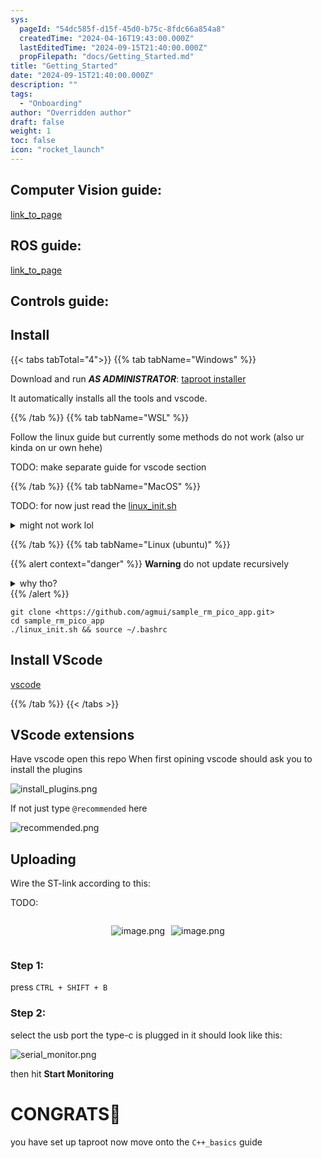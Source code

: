 ```yaml
---
sys:
  pageId: "54dc585f-d15f-45d0-b75c-8fdc66a854a8"
  createdTime: "2024-04-16T19:43:00.000Z"
  lastEditedTime: "2024-09-15T21:40:00.000Z"
  propFilepath: "docs/Getting_Started.md"
title: "Getting_Started"
date: "2024-09-15T21:40:00.000Z"
description: ""
tags:
  - "Onboarding"
author: "Overridden author"
draft: false
weight: 1
toc: false
icon: "rocket_launch"
---
```


## Computer Vision guide:

[link_to_page](86d45bc0-388b-4d26-8848-44f255f73d0e)

## ROS guide:

[link_to_page](3c76c1de-ec8f-46d6-8b0a-294005edc2d5)

## Controls guide:

## Install

{{< tabs tabTotal="4">}}
{{% tab tabName="Windows" %}}

Download and run _**AS ADMINISTRATOR**_: [taproot installer](https://github.com/Thornbots/TeachingFreshies/releases/tag/1.0)

It automatically installs all the tools and vscode.

{{% /tab %}}
{{% tab tabName="WSL" %}}

Follow the linux guide but currently some methods do not work (also ur kinda on ur own hehe)

TODO: make separate guide for vscode section

{{% /tab %}}
{{% tab tabName="MacOS" %}}

TODO: for now just read the [linux_init.sh](https://github.com/agmui/sample_rm_pico_app/blob/main/linux_init.sh)

<details>
<summary>might not work lol</summary>

`brew install libusb pkg-config`

Next install: [vscode](https://code.visualstudio.com/Download)

</details>

{{% /tab %}}
{{% tab tabName="Linux (ubuntu)" %}}

{{% alert context="danger" %}}
**Warning** do not update recursively
<details>
<summary>why tho?</summary>
There are some submodules that may go on for a while (like tinyusb) and I highly
recommend you don't need to get them.
If you want to see what submodules I update just look in `linux_init.sh`
</details>
{{% /alert %}}

```shell
git clone <https://github.com/agmui/sample_rm_pico_app.git>
cd sample_rm_pico_app
./linux_init.sh && source ~/.bashrc
```

## Install VScode

[vscode](https://code.visualstudio.com/Download)

{{% /tab %}}
{{< /tabs >}}

## VScode extensions

Have vscode open this repo
When first opining vscode should ask you to install the plugins

![install_plugins.png](https://prod-files-secure.s3.us-west-2.amazonaws.com/d518164a-d88e-44d1-a4ee-3adb3bd8bce0/89bd30f0-1825-4e77-867b-0a41ce370880/install_plugins.png?X-Amz-Algorithm=AWS4-HMAC-SHA256&X-Amz-Content-Sha256=UNSIGNED-PAYLOAD&X-Amz-Credential=ASIAZI2LB466TLGCD76A%2F20250407%2Fus-west-2%2Fs3%2Faws4_request&X-Amz-Date=20250407T190225Z&X-Amz-Expires=3600&X-Amz-Security-Token=IQoJb3JpZ2luX2VjEOr%2F%2F%2F%2F%2F%2F%2F%2F%2F%2FwEaCXVzLXdlc3QtMiJHMEUCIQCWJh%2FRGzbgca4kFbxjfkZxOCQ6d9QTEFyRGlbLepMxeQIgBhmi%2BDzMBfWyf3bmsgRVUtgWpf7K%2BUdlFl2XqjvkSj8q%2FwMIYxAAGgw2Mzc0MjMxODM4MDUiDCrhGnBcexq0nYNBKSrcA3iOkWk%2BJrrWSdjKHz9u7G4oKiWDkEfTAaF5ikOckZGWWy%2FE7Hw3GAxiTyFnQyDWiWEbeqtPc3dFF%2BzOIv25zmi5Y%2ByZjIFepkEXjVm6BkGv799JTxP0nnCMhBeD7rRIxWC8eM02I4sfDDbgaAp%2Fa0YI%2FBEzzTgGx2t0rBAHWf1eiOdnrpKFUMXuijSx0VypjjR5AzAVJnfMYBQD8GLqYcfwcQ6E62bBM8kzvQtCoxl0T0D%2BE4V7XAWUd4MkKuEDCwBZ2T%2FJusVGeHP83ydjPO9QY1OHtVZjjF6aj9PVQWNNlJFcg9GG%2F11kEyu7OY9LjjnJbf%2Bu3ofozff1kTjHutiOKDF7GqWenFp9hs%2Ba8QqGtSbM69APw0PTroSbVAQb6IDpPlvsnPl3hWj%2BPZJhAUwGXvIeYQf49zY1kG0hqRaLycqQ6kal5AnRT1NO%2FWqzYL7S4i6Sfnofk99SE9P83TgcvRdRqQELj4t4spmnyYSkF5f%2FcbT9W6bUxrkBpm8nEc0iqyf8GigWcdj0NmDd5g7Z9D2qC5O%2BF3qmuLTXZKjL3HEmitE1lxDPONM8QA68GEojLTiBd1y88rPDnBvxlnPEFxbO4Vpho9si7VHU56zRsibk%2FDMKB3%2FaJoDsMMmj0L8GOqUBtYChLIEy2VwY%2BaI3xFAe5vBjB2rOys5w5xCVsb4XyahDzjyh%2FC0%2FrkSiMtphZGAeblwfIm1cIxcERCjPsNNjClw3nJPD9qoOIpZXlfP12LVIiIiGBUD1YsO6EHo%2BOfdfA9SUYY4wVeH5YlGovT1fM48%2FJY7B%2BUDmGOMEMs7bf3mGWSU2l%2BD16pFtuNOIiajNKzU8%2BVgd5DQ7EBYEEgjtc%2FnVZSdn&X-Amz-Signature=d5588868b398cabd74f7e267f8d10d21077e25375ed0ea283191c952922a874b&X-Amz-SignedHeaders=host&x-id=GetObject)

If not just type `@recommended` here  

![recommended.png](https://prod-files-secure.s3.us-west-2.amazonaws.com/d518164a-d88e-44d1-a4ee-3adb3bd8bce0/61e661e9-5d85-4dfc-be0d-8d2097a5e793/recommended.png?X-Amz-Algorithm=AWS4-HMAC-SHA256&X-Amz-Content-Sha256=UNSIGNED-PAYLOAD&X-Amz-Credential=ASIAZI2LB466TLGCD76A%2F20250407%2Fus-west-2%2Fs3%2Faws4_request&X-Amz-Date=20250407T190225Z&X-Amz-Expires=3600&X-Amz-Security-Token=IQoJb3JpZ2luX2VjEOr%2F%2F%2F%2F%2F%2F%2F%2F%2F%2FwEaCXVzLXdlc3QtMiJHMEUCIQCWJh%2FRGzbgca4kFbxjfkZxOCQ6d9QTEFyRGlbLepMxeQIgBhmi%2BDzMBfWyf3bmsgRVUtgWpf7K%2BUdlFl2XqjvkSj8q%2FwMIYxAAGgw2Mzc0MjMxODM4MDUiDCrhGnBcexq0nYNBKSrcA3iOkWk%2BJrrWSdjKHz9u7G4oKiWDkEfTAaF5ikOckZGWWy%2FE7Hw3GAxiTyFnQyDWiWEbeqtPc3dFF%2BzOIv25zmi5Y%2ByZjIFepkEXjVm6BkGv799JTxP0nnCMhBeD7rRIxWC8eM02I4sfDDbgaAp%2Fa0YI%2FBEzzTgGx2t0rBAHWf1eiOdnrpKFUMXuijSx0VypjjR5AzAVJnfMYBQD8GLqYcfwcQ6E62bBM8kzvQtCoxl0T0D%2BE4V7XAWUd4MkKuEDCwBZ2T%2FJusVGeHP83ydjPO9QY1OHtVZjjF6aj9PVQWNNlJFcg9GG%2F11kEyu7OY9LjjnJbf%2Bu3ofozff1kTjHutiOKDF7GqWenFp9hs%2Ba8QqGtSbM69APw0PTroSbVAQb6IDpPlvsnPl3hWj%2BPZJhAUwGXvIeYQf49zY1kG0hqRaLycqQ6kal5AnRT1NO%2FWqzYL7S4i6Sfnofk99SE9P83TgcvRdRqQELj4t4spmnyYSkF5f%2FcbT9W6bUxrkBpm8nEc0iqyf8GigWcdj0NmDd5g7Z9D2qC5O%2BF3qmuLTXZKjL3HEmitE1lxDPONM8QA68GEojLTiBd1y88rPDnBvxlnPEFxbO4Vpho9si7VHU56zRsibk%2FDMKB3%2FaJoDsMMmj0L8GOqUBtYChLIEy2VwY%2BaI3xFAe5vBjB2rOys5w5xCVsb4XyahDzjyh%2FC0%2FrkSiMtphZGAeblwfIm1cIxcERCjPsNNjClw3nJPD9qoOIpZXlfP12LVIiIiGBUD1YsO6EHo%2BOfdfA9SUYY4wVeH5YlGovT1fM48%2FJY7B%2BUDmGOMEMs7bf3mGWSU2l%2BD16pFtuNOIiajNKzU8%2BVgd5DQ7EBYEEgjtc%2FnVZSdn&X-Amz-Signature=e0fc8a89021e61f5224a3c304746be9a6253f7ad917cb600ed332107a84054a4&X-Amz-SignedHeaders=host&x-id=GetObject)

## Uploading

Wire the ST-link according to this:

TODO:

<div style="display: flex;flex-direction: row; column-gap:10px; max-width: 630px;justify-content: center;">
<div>

![image.png](https://prod-files-secure.s3.us-west-2.amazonaws.com/d518164a-d88e-44d1-a4ee-3adb3bd8bce0/210ecb78-1116-4d7b-b9b7-2292f66fa2c2/image.png?X-Amz-Algorithm=AWS4-HMAC-SHA256&X-Amz-Content-Sha256=UNSIGNED-PAYLOAD&X-Amz-Credential=ASIAZI2LB4666AGWU5CY%2F20250407%2Fus-west-2%2Fs3%2Faws4_request&X-Amz-Date=20250407T190227Z&X-Amz-Expires=3600&X-Amz-Security-Token=IQoJb3JpZ2luX2VjEOr%2F%2F%2F%2F%2F%2F%2F%2F%2F%2FwEaCXVzLXdlc3QtMiJHMEUCICvoAKHkohQ0nSxQMR7cMD6aLzAJBui1B5fCgWRNSGQmAiEA8af3sySNfdybBVZAtl7KXHrlPfnlMhNATKEJWFU26kwq%2FwMIYxAAGgw2Mzc0MjMxODM4MDUiDOqMvba8ZeOnsv1BDyrcA%2BNepxW%2FS9Kx5dFYYTO6iraQQEV9QvVPisvqMCEAFjVX7On6V1Zz1vKO9VMScynf%2FBpV60kZ2SJjhsZK%2BUyonaIMIHX1LbQz3viWLw6KvQYr1DVqRZ0Af8bt%2B8w6SILHfkRGXNDLUNFG2Q015V1jwYS%2F%2Byet8paflVqID9tKjD6u9OYygR7zjsc6m3VD%2BcMMTdmtCWbvx4KFSD2jr%2FnUaEluE9ihQoVgZTZkn9ep%2F1CNxPk%2F8DJcsoLaW%2Fd25vtSRugXhRmDIbbjUrFrATdi6phtsvux0trLb0%2FgMy%2B2ZyTsGvCwqiyORq4woqXbn4Z9Kq8pF9CudYx7WRPB10Bxgm5BAwFV%2BEMa1xgXE1pdYWOjibqileTUP6sPR11UoCC0LIT0ZdVe%2BHOdTf3JPwEHL777zy1FRBFMKsfqA%2BwMJ2cS7jo6a9DJUHs26Fzo9wM8R2f%2FiWcONc0CRiEoPiaOzztpwZ2Pb3StZaCX6rcFMw08tTMW1MTUAEA4N6PHe8NQlgbVuEonxCGcrZ6wf50OPoXMDrnwl5CJoECDBzi0wYHvAVWSEuK96tRJHRrCOD1Nkeb96Ii3QEMd9ai%2FJBu5ZjdReJH4GmTzKXZI5hdatSFuVjQzECmQsWMdzJv5MMSj0L8GOqUB1HVLyj1%2F1HJ1f6CZkUIaIDSVBHpYmADnfE%2BOY3e%2BWpllKSNTOqxHhfE2BBFJtcHLcDZz%2F0lC9oq48sgruYTWcMV8RTU6s2JHBkL9o3O5AdwEu3nZFarovGkh2NO8Vb4H2K2DXHpafaGQREOszRl0R54cIm4rbxozsmBVJ0fJQsn99wWH%2B2qZ7R5SLYSecK9RNKmiFxgNro%2FuSeVN8nvptpq90oXI&X-Amz-Signature=ddc9a19081c86e0c5a21eb2e225fe4e503256277a7fda5d63c4c3e5ef9eed2a8&X-Amz-SignedHeaders=host&x-id=GetObject)

</div>
<div>

![image.png](https://prod-files-secure.s3.us-west-2.amazonaws.com/d518164a-d88e-44d1-a4ee-3adb3bd8bce0/33a0fd0f-8ca6-4a86-8e09-26e95ded1fff/image.png?X-Amz-Algorithm=AWS4-HMAC-SHA256&X-Amz-Content-Sha256=UNSIGNED-PAYLOAD&X-Amz-Credential=ASIAZI2LB466RYSB2ONG%2F20250407%2Fus-west-2%2Fs3%2Faws4_request&X-Amz-Date=20250407T190227Z&X-Amz-Expires=3600&X-Amz-Security-Token=IQoJb3JpZ2luX2VjEOr%2F%2F%2F%2F%2F%2F%2F%2F%2F%2FwEaCXVzLXdlc3QtMiJHMEUCIEutkn9nb46bS1kfM2PZ3%2FbtkojUpmOj%2FCC%2FYYC7%2B7TRAiEA8u0NtN5z4H4Rg9TBMiC%2B2%2F%2BXvetJJenLqG56xxe9Vesq%2FwMIYxAAGgw2Mzc0MjMxODM4MDUiDEQbwEppmcmEbKoNrCrcA5Vub3rzM1sBLGxgPhY3GYAJF9n%2B%2FKNQuclQGrUj3TJFeIoEvq2u0j4MH1uvHON8EcaIAzggLIBa4DhrHyiWD2PALV%2FpQNhRM8YHBkBPAN8tKQNECmA2Qq%2BZM7lu4BnCGgyYbqUINHYvi5V1ukAIf10eghdN6Sdn82R%2BCHSkH50%2BjxPPpHfdEeEbQywz%2FCrkSohhae8Tl71ylVmEsUcx9mMfsI%2FEos%2BpU1aQpeaBiiVfY1WTcAsrJyyrc4mzxZxqwctlzWaa3bzFjCySThXIjdc4n1rHvJnPfJkEdyh6Cf8HOOW4DvEYXMotjoTf8nU55MQjfMLWQ4lnG3zrYzGVlbr%2Bb3rTdx3Aeq6RiskwP3nnJENrLjVM8MQE%2FNjUJw%2FNLSs%2BD%2BRdeSiUfG8up5Ms5Fj58CBtWxwp0Okh8q423V%2FIMuKAWGQQtjuCJcv25gmyZy91aXMOh0Y0UOsTGK%2BMw2t9NA6Fd4wSVFLD2jTsUg6Yq5fgDQeTJHtEKZEo40FCf3q23E8XMdp1oeJ8EN8mllX5KgdbS2uUO8ebCJ1%2BFtbsOQ2LUhImzgWvZcZQSz4mYit08S0Qt%2BTX40kORQzubQqWTdiuTIMGLSoqPCqIDK9eFqBBxLX0XX0%2B64s4MKGk0L8GOqUBjsqi13yUuqlzSADhxF05o2WEh1NFFRtbHeK8QsSOXWNlNm0FwX%2Bg2yFNJPkbE2z611IfjjJexVECnk7KGvP34H8PNTtVjYpGlMiVjY35POsukAQwfr8vPxmOMkF4sdiPSTgHVYlcw7xziISn3ZnXrHcKvk6z5GxmpZorBFrcYWANzz7FYyyvbhSQGNjOGGzdMS4CZc2urpPJp%2BUXCkBRUCZ6qE%2BA&X-Amz-Signature=cdab9e3f2c128eb7fed13547a1feb9b760392213a56c7d79cd3cf8a82ee38ab8&X-Amz-SignedHeaders=host&x-id=GetObject)

</div>
</div>

### Step 1:

press `CTRL + SHIFT + B`

### Step 2:

select the usb port the type-c is plugged in it should look like this:

![serial_monitor.png](https://prod-files-secure.s3.us-west-2.amazonaws.com/d518164a-d88e-44d1-a4ee-3adb3bd8bce0/f03f4774-05d4-4393-b6a0-d5efb6d315ab/serial_monitor.png?X-Amz-Algorithm=AWS4-HMAC-SHA256&X-Amz-Content-Sha256=UNSIGNED-PAYLOAD&X-Amz-Credential=ASIAZI2LB466TLGCD76A%2F20250407%2Fus-west-2%2Fs3%2Faws4_request&X-Amz-Date=20250407T190225Z&X-Amz-Expires=3600&X-Amz-Security-Token=IQoJb3JpZ2luX2VjEOr%2F%2F%2F%2F%2F%2F%2F%2F%2F%2FwEaCXVzLXdlc3QtMiJHMEUCIQCWJh%2FRGzbgca4kFbxjfkZxOCQ6d9QTEFyRGlbLepMxeQIgBhmi%2BDzMBfWyf3bmsgRVUtgWpf7K%2BUdlFl2XqjvkSj8q%2FwMIYxAAGgw2Mzc0MjMxODM4MDUiDCrhGnBcexq0nYNBKSrcA3iOkWk%2BJrrWSdjKHz9u7G4oKiWDkEfTAaF5ikOckZGWWy%2FE7Hw3GAxiTyFnQyDWiWEbeqtPc3dFF%2BzOIv25zmi5Y%2ByZjIFepkEXjVm6BkGv799JTxP0nnCMhBeD7rRIxWC8eM02I4sfDDbgaAp%2Fa0YI%2FBEzzTgGx2t0rBAHWf1eiOdnrpKFUMXuijSx0VypjjR5AzAVJnfMYBQD8GLqYcfwcQ6E62bBM8kzvQtCoxl0T0D%2BE4V7XAWUd4MkKuEDCwBZ2T%2FJusVGeHP83ydjPO9QY1OHtVZjjF6aj9PVQWNNlJFcg9GG%2F11kEyu7OY9LjjnJbf%2Bu3ofozff1kTjHutiOKDF7GqWenFp9hs%2Ba8QqGtSbM69APw0PTroSbVAQb6IDpPlvsnPl3hWj%2BPZJhAUwGXvIeYQf49zY1kG0hqRaLycqQ6kal5AnRT1NO%2FWqzYL7S4i6Sfnofk99SE9P83TgcvRdRqQELj4t4spmnyYSkF5f%2FcbT9W6bUxrkBpm8nEc0iqyf8GigWcdj0NmDd5g7Z9D2qC5O%2BF3qmuLTXZKjL3HEmitE1lxDPONM8QA68GEojLTiBd1y88rPDnBvxlnPEFxbO4Vpho9si7VHU56zRsibk%2FDMKB3%2FaJoDsMMmj0L8GOqUBtYChLIEy2VwY%2BaI3xFAe5vBjB2rOys5w5xCVsb4XyahDzjyh%2FC0%2FrkSiMtphZGAeblwfIm1cIxcERCjPsNNjClw3nJPD9qoOIpZXlfP12LVIiIiGBUD1YsO6EHo%2BOfdfA9SUYY4wVeH5YlGovT1fM48%2FJY7B%2BUDmGOMEMs7bf3mGWSU2l%2BD16pFtuNOIiajNKzU8%2BVgd5DQ7EBYEEgjtc%2FnVZSdn&X-Amz-Signature=5dc84dbd5e72cb85be62dbd10d4a58cf8dd3d992d9f52e294ef64e4d5e356e16&X-Amz-SignedHeaders=host&x-id=GetObject)

then hit **Start Monitoring**

# CONGRATS🎉

you have set up taproot now move onto the `C++_basics` guide
